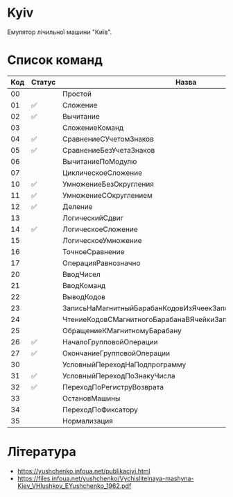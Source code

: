 # Kyiv

Емулятор лічильної машини "Київ".

# Список команд

| Код | Статус | Назва |
| --- | ------ | ------|
| 00 | | Простой |
| 01 | :white_check_mark: | Сложение |
| 02 | :white_check_mark: | Вычитание | 
| 03 | | СложениеКоманд |
| 04 | :white_check_mark: | СравнениеСУчетомЗнаков |
| 05 | :white_check_mark: | СравнениеБезУчетаЗнаков |
| 06 | | ВычитаниеПоМодулю |
| 07 | | ЦиклическоеСложение |
| 10 | :white_check_mark: | УмножениеБезОкругления |
| 11 | :white_check_mark: | УмножениеСОкруглением |
| 12 | :white_check_mark: | Деление |
| 13 | | ЛогическийСдвиг |
| 14 | :white_check_mark: | ЛогическоеСложение |
| 15 | | ЛогическоеУмножение |
| 16 | | ТочноеСравнение |
| 17 | | ОперацияРавнозначно |
| 20 | | ВводЧисел |
| 21 | | ВводКоманд |
| 22 | | ВыводКодов |
| 23 | | ЗаписьНаМагнитныйБарабанКодовИзЯчеекЗапоминающегоУстройств |
| 24 | | ЧтениеКодовСМагнитногоБарабанаВЯчейкиЗапоминающегоУстройства |
| 25 | | ОбращениеКМагнитномуБарабану |
| 26 | :white_check_mark: | НачалоГрупповойОперации |
| 27 | :white_check_mark: | ОкончаниеГрупповойОперации |
| 30 | | УсловныйПереходНаПодпрограмму |
| 31 | :white_check_mark: | УсловныйПереходПоЗнакуЧисла |
| 32 | :white_check_mark: | ПереходПоРегиструВозврата |
| 33 | | ОстановМашины |
| 34 | | ПереходПоФиксатору |
| 35 | | Нормализация |

# Література

- https://yushchenko.infoua.net/publikaciyi.html
- https://files.infoua.net/yushchenko/Vychislitelnaya-mashyna-Kiev_VHlushkov_EYushchenko_1962.pdf